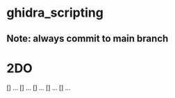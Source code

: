 # ghidra_scripting

## Note: always commit to main branch


# 2DO


[] ...
[] ...
[] ...
[] ...
[] ...
